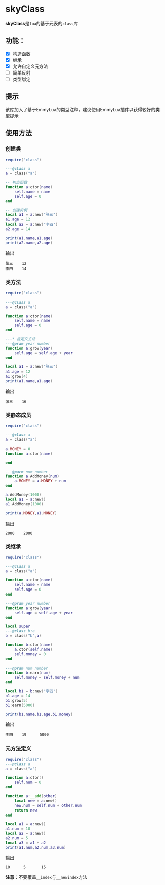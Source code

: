 # skyClass

**skyClass**是`lua`的基于元表的`class`库

## 功能：
- [x] 构造函数<br>
- [x] 继承<br>
- [x] 允许自定义元方法<br>
- [ ] 简单反射<br>
- [ ] 类型绑定<br>

## 提示
该库加入了基于EmmyLua的类型注释，建议使用EmmyLua插件以获得较好的类型提示

## 使用方法

### 创建类

```lua
require("class")

---@class a
a = class("a")

-- 构造函数
function a:ctor(name)
    self.name = name
    self.age = 0
end

-- 创建实例
local a1 = a:new("张三")
a1.age = 12
local a2 = a:new("李四")
a2.age = 14

print(a1.name,a1.age)
print(a2.name,a2.age)
```
输出
```
张三    12
李四    14
```

### 类方法
```lua
require("class")

---@class a
a = class("a")

function a:ctor(name)
    self.name = name
    self.age = 0
end

---* 自定义方法
---@pram year number
function a:grow(year)
    self.age = self.age + year
end

local a1 = a:new("张三")
a1.age = 12
a1:grow(4)
print(a1.name,a1.age)
```
输出
```
张三    16
```

### 类静态成员
```lua
require("class")

---@class a
a = class("a")

a.MONEY = 0
function a:ctor(name)

end

---@parm num number
function a.AddMoney(num)
    a.MONEY = a.MONEY + num
end

a.AddMoney(1000)
local a1 = a:new()
a1.AddMoney(1000)

print(a.MONEY,a1.MONEY)
```
输出
```
2000    2000
```

### 类继承

```lua
require("class")

---@class a
a = class("a")

function a:ctor(name)
    self.name = name
    self.age = 0
end

---@pram year number
function a:grow(year)
    self.age = self.age + year
end

local super
---@class b:a
b = class("b",a)

function b:ctor(name)
    a.ctor(self,name)
    self.money = 0
end

---@pram num number
function b:earn(num)
    self.money = self.money + num
end

local b1 = b:new("李四")
b1.age = 14
b1:grow(5)
b1:earn(5000)

print(b1.name,b1.age,b1.money)
```
输出
```
李四    19      5000
```

### 元方法定义
```lua
require("class")
---@class a
a = class("a")

function a:ctor()
    self.num = 0
end

function a:__add(other)
    local new = a:new()
    new.num = self.num + other.num
    return new
end

local a1 = a:new()
a1.num = 10
local a2 = a:new()
a2.num = 5
local a3 = a1 + a2
print(a1.num,a2.num,a3.num)
```
输出
```
10      5       15
```
**注意**：不要覆盖`__index`与`__newindex`方法